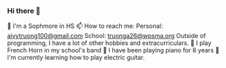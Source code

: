 ### Hi there 👋
🏫 I'm a Sophmore in HS 
📫 How to reach me: Personal: aivytruong100@gmail.com    School: truonga26@wpsma.org 
Outside of programming, I have a lot of other hobbies and extracurriculars.
📯 I play French Horn in my school's band 
🎹 I have been playing piano for 8 years 
🎸 I'm currently learning how to play electric guitar. 



<!--
**atruong07/atruong07** is a ✨ _special_ ✨ repository because its `README.md` (this file) appears on your GitHub profile.

Here are some ideas to get you started:

- 🔭 I’m currently working on ...
- 🌱 I’m currently learning ...
- 👯 I’m looking to collaborate on ...
- 🤔 I’m looking for help with ...
- 💬 Ask me about ...
- 📫 How to reach me: ...
- 😄 Pronouns: ...
- ⚡ Fun fact: ...
-->
